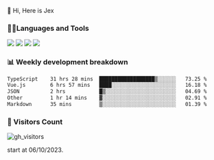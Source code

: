  👋 Hi, Here is Jex

 

### 🧑‍💻Languages and Tools

<code><a href="https://react.dev"><img src="https://api.iconify.design/logos:react.svg" /></a></code>
<code><a href="https://github.com/vuejs/core"><img src="https://api.iconify.design/logos:vue.svg" /></a></code> 
<code><a href="https://github.com/microsoft/TypeScript"><img src="https://api.iconify.design/logos:typescript-icon.svg" /></a></code>
<code><a href="https://threejs.org/"><img src="https://api.iconify.design/logos:threejs.svg" /></a></code>

### 📊 Weekly development breakdown

<!--START_SECTION:waka-->

```txt
TypeScript    31 hrs 28 mins  ██████████████████▒░░░░░░   73.25 %
Vue.js        6 hrs 57 mins   ████░░░░░░░░░░░░░░░░░░░░░   16.18 %
JSON          2 hrs           █▒░░░░░░░░░░░░░░░░░░░░░░░   04.69 %
Other         1 hr 14 mins    ▓░░░░░░░░░░░░░░░░░░░░░░░░   02.91 %
Markdown      35 mins         ▒░░░░░░░░░░░░░░░░░░░░░░░░   01.39 %
```

<!--END_SECTION:waka-->


### 👀 Visitors Count

![gh_visitors](https://profile-counter.glitch.me/jexlau/count.svg)

start at 06/10/2023.
